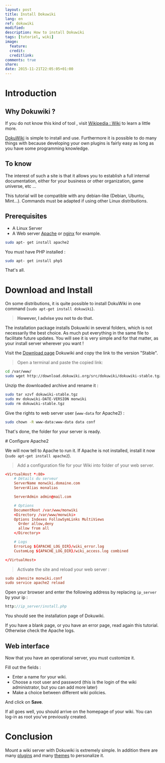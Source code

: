 ```yaml
---
layout: post
title: Install Dokuwiki
lang: en
ref: dokuwiki
modified:
description: How to install Dokuwiki
tags: [tutoriel, wiki]
image:
  feature:
  credit:
  creditlink:
comments: true
share:
date: 2015-11-21T22:05:05+01:00
---
```


# Introduction

## Why Dokuwiki ?

If you do not know this kind of tool , visit [Wikipedia : Wiki](https://fr.wikipedia.org/wiki/Wiki) to learn a little more.

[DokuWiki](https://www.dokuwiki.org/) is simple to install and use. Furthermore it is possible to do many things with because developing your own plugins is fairly easy as long as you have some programming knowledge.

## To know

The interest of such a site is that it allows you to establish a full internal documentation, either for your business or other organization, game universe, etc ...

This tutorial will be compatible with any debian-like (Debian, Ubuntu, Mint...). Commands must be adapted if using other Linux distributions.

## Prerequisites

  * A Linux Server
  * A Web server [Apache]( http://www.apache.org/httpd) or [nginx](http://nginx.org/) for example.

```bash
sudo apt- get install apache2
```

You must have PHP installed :

```bash
sudo apt- get install php5
```

That's all.

# Download and Install

On some distributions, it is quite possible to install DokuWiki in one command (`sudo apt-get install dokuwiki`).

> **However, I advise you not to do that.**

The installation package installs Dokuwiki in several folders, which is not necessarily the best choice. As much put everything in the same file to facilitate future updates. You will see it is very simple and for that matter, as your install server wherever you want !

Visit the [Download page](http://download.dokuwiki.org/) Dokuwiki and copy the link to the version "Stable".

> Open a terminal and paste the copied link:

```bash
cd /var/www/
sudo wget http://download.dokuwiki.org/src/dokuwiki/dokuwiki-stable.tgz
```

Unzip the downloaded archive and rename it :

```bash
sudo tar xzvf dokuwiki-stable.tgz
sudo mv dokuwiki-DATE-VERSION monwiki
sudo rm dokuwiki-stable.tgz
```

Give the rights to web server user (`www-data` for Apache2) :

```bash
sudo chown -R www-data:www-data data conf
```

That's done, the folder for your server is ready.

# Configure Apache2

We will now tell to Apache to run it. If Apache is not installed, install it now (`sudo apt-get install apache2`).

> Add a configuration file for your Wiki into folder of your web server.

```conf
<VirtualHost *:80>
    # Détails du serveur
    ServerName monwiki.domaine.com
    ServerAlias monalias

    ServerAdmin admin@mail.com

    # Options
    DocumentRoot /var/www/monwiki
    <Directory /var/www/monwiki>
    Options Indexes FollowSymLinks MultiViews
      Order allow,deny
      allow from all
    </Directory>

    # Logs
    ErrorLog ${APACHE_LOG_DIR}/wiki_error.log
    CustomLog ${APACHE_LOG_DIR}/wiki_access.log combined

</VirtualHost>
```

> Activate the site and reload your web server :

```conf
sudo a2ensite monwiki.conf
sudo service apache2 reload
```

Open your browser and enter the following address by replacing `ip_server` by your ip :

```php
http://ip_server/install.php
```

You should see the installation page of Dokuwiki.

If you have a blank page, or you have an error page, read again this tutorial. Otherwise check the Apache logs.

## Web interface

Now that you have an operational server, you must customize it.

Fill out the fields :

 * Enter a name for your wiki.
 * Choose a root user and password (this is the login of the wiki administrator, but you can add more later)
 * Make a choice between different wiki policies.

And click on **Save**.

If all goes well, you should arrive on the homepage of your wiki. You can log-in as root you've previously created.

# Conclusion

Mount a wiki server with Dokuwiki is extremely simple. In addition there are many [plugins](https://www.dokuwiki.org/plugins) and many [themes](https://www.dokuwiki.org/template) to personalize it.

